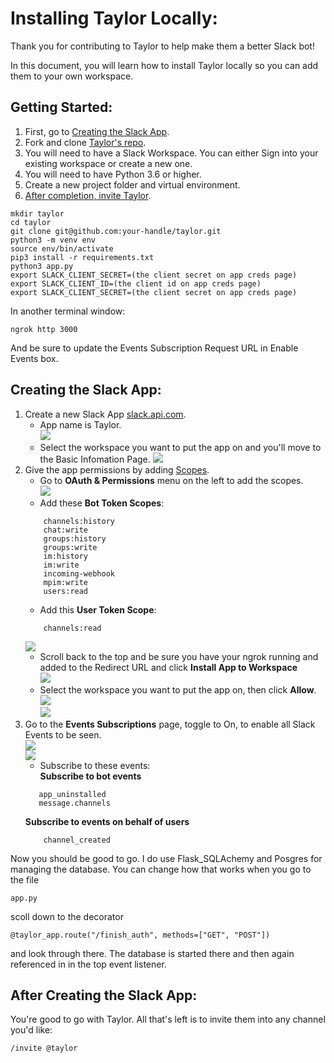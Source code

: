 # Installing Taylor Locally:

Thank you for contributing to Taylor to help make them a better Slack bot! 

In this document, you will learn how to install Taylor locally so you can add them to your own workspace.  

## Getting Started:  

1.  First, go to [Creating the Slack App](#Creating-the-Slack-App).
1.  Fork and clone [Taylor's repo](https://github.com/gettaylor/taylor).
1.  You will need to have a Slack Workspace. You can either Sign into your existing workspace or create a new one.
1.  You will need to have Python 3.6 or higher.  
1.  Create a new project folder and virtual environment.  
1.  [After completion, invite Taylor](#After_Creating_the_Slack_App).  
```  
mkdir taylor  
cd taylor 
git clone git@github.com:your-handle/taylor.git
python3 -m venv env  
source env/bin/activate  
pip3 install -r requirements.txt
python3 app.py
export SLACK_CLIENT_SECRET=(the client secret on app creds page)
export SLACK_CLIENT_ID=(the client id on app creds page)
export SLACK_CLIENT_SECRET=(the client secret on app creds page)
```  
In another terminal window:
```
ngrok http 3000
```
And be sure to update the Events Subscription Request URL in Enable Events box.  

## Creating the Slack App:  

1.  Create a new Slack App [slack.api.com](https://api.slack.com/apps?new_app=1).  
    * App name is Taylor.  
    ![](imgs/Starting_from_scratch/1.1_Creating_Slack_App.png)
    * Select the workspace you want to put the app on and you'll move to the Basic Infomation Page.
    ![](imgs/Starting_from_scratch/1.2_Basic_info.png) 
1.  Give the app permissions by adding [Scopes](https://api.slack.com/scopes). 
    * Go to **OAuth & Permissions** menu on the left to add the scopes.  
    ![](imgs/Starting_from_scratch/2.1_OAuth_&_Permissions_sidebar.png)     
    * Add these **Bot Token Scopes**:
    ```
        channels:history
        chat:write
        groups:history
        groups:write
        im:history
        im:write
        incoming-webhook
        mpim:write
        users:read
    ```
    * Add this **User Token Scope**:
    ```
        channels:read
    ``` 
    ![](imgs/Starting_from_scratch/2.4_OAuth_populated_scopes.png)
    * Scroll back to the top and be sure you have your ngrok running and added to the Redirect URL and click **Install App to Workspace**  
    ![](imgs/Starting_from_scratch/2.5_OAuth_tokens_after_populated_scoped.png)  
    * Select the workspace you want to put the app on, then click **Allow**.  
    ![](imgs/Starting_from_scratch/2.7_OAuth_install_on_workspace.png)  
    ![](imgs/Starting_from_scratch/2.8_Adding_to_channel.png)  
1.  Go to the **Events Subscriptions** page, toggle to On, to enable all Slack Events to be seen.  
    ![](imgs/Starting_from_scratch/3.1_Event_subscriptions_tab.png)  
    ![](imgs/Starting_from_scratch/3.2_Event_subscriptions_enabling.png)  
    *  Subscribe to these events:  
    **Subscribe to bot events**  
     ```
        app_uninstalled
        message.channels
    ```
    **Subscribe to events on behalf of users**  
    ```
        channel_created
    ```
Now you should be good to go. I do use Flask_SQLAchemy and Posgres for managing the database. You can change how that works when you go to the file  
```
app.py
``` 
scoll down to the decorator  
```
@taylor_app.route("/finish_auth", methods=["GET", "POST"])
```
and look through there. The database is started there and then again referenced in in the top event listener.  

## After Creating the Slack App:  
You're good to go with Taylor. All that's left is to invite them into any channel you'd like:
```
/invite @taylor
```
